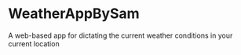 # WeatherAppBySam
A web-based app for dictating the current weather conditions in your current location
